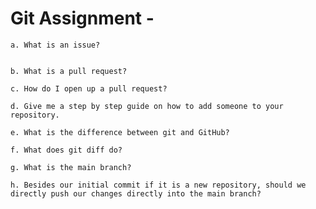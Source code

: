 # Git Assignment - <ShahrzadSoltanieh>

    a. What is an issue?


    b. What is a pull request?

    c. How do I open up a pull request?

    d. Give me a step by step guide on how to add someone to your repository.

    e. What is the difference between git and GitHub?

    f. What does git diff do?

    g. What is the main branch?

    h. Besides our initial commit if it is a new repository, should we directly push our changes directly into the main branch?
